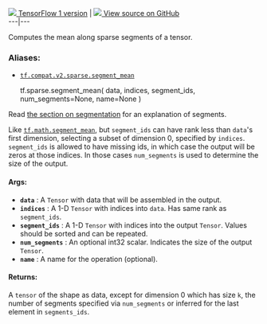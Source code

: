 [ ![](https://tensorflow.google.cn/images/tf_logo_32px.png) TensorFlow 1
version](/versions/r1.15/api_docs/python/tf/sparse/segment_mean) |  [
![](https://tensorflow.google.cn/images/GitHub-Mark-32px.png) View source on
GitHub
](https://github.com/tensorflow/tensorflow/blob/r2.0/tensorflow/python/ops/math_ops.py#L3811-L3846)  
---|---  
  
Computes the mean along sparse segments of a tensor.

### Aliases:

  * [`tf.compat.v2.sparse.segment_mean`](/api_docs/python/tf/sparse/segment_mean)

    
    
    tf.sparse.segment_mean(
        data,
        indices,
        segment_ids,
        num_segments=None,
        name=None
    )
    

Read [the section on
segmentation](https://tensorflow.org/api_docs/python/tf/math#Segmentation) for
an explanation of segments.

Like
[`tf.math.segment_mean`](https://tensorflow.google.cn/api_docs/python/tf/math/segment_mean),
but `segment_ids` can have rank less than `data`'s first dimension, selecting
a subset of dimension 0, specified by `indices`. `segment_ids` is allowed to
have missing ids, in which case the output will be zeros at those indices. In
those cases `num_segments` is used to determine the size of the output.

#### Args:

  * **`data`** : A `Tensor` with data that will be assembled in the output.
  * **`indices`** : A 1-D `Tensor` with indices into `data`. Has same rank as `segment_ids`.
  * **`segment_ids`** : A 1-D `Tensor` with indices into the output `Tensor`. Values should be sorted and can be repeated.
  * **`num_segments`** : An optional int32 scalar. Indicates the size of the output `Tensor`.
  * **`name`** : A name for the operation (optional).

#### Returns:

A `tensor` of the shape as data, except for dimension 0 which has size `k`,
the number of segments specified via `num_segments` or inferred for the last
element in `segments_ids`.

